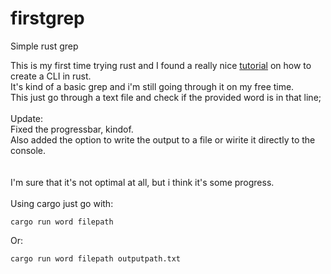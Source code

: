 # firstgrep
 Simple rust grep

This is my first time trying rust and I found a really nice [tutorial](https://rust-cli.github.io/book/index.html) on how to create a CLI in rust.
<br/>
It's kind of a basic grep and i'm still going through it on my free time.<br/>
This just go through a text file and check if the provided word is in that line;
<br/><br/>
Update:<br/>
Fixed the progressbar, kindof.<br/>
Also added the option to write the output to a file or wirite it directly to the console.<br/>
<br/><br/>
I'm sure that it's not optimal at all, but i think it's some progress.
<br/><br/>
Using cargo just go with:
```
cargo run word filepath 
```
Or:
```
cargo run word filepath outputpath.txt
```
